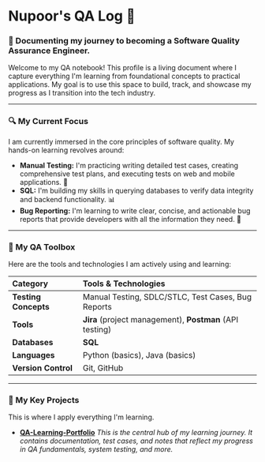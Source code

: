 # Nupoor's QA Log 📖

### 🚀 Documenting my journey to becoming a Software Quality Assurance Engineer.

Welcome to my QA notebook! This profile is a living document where I capture everything I'm learning from foundational concepts to practical applications. My goal is to use this space to build, track, and showcase my progress as I transition into the tech industry.

---

### **🔍 My Current Focus**

I am currently immersed in the core principles of software quality. My hands-on learning revolves around:

-   **Manual Testing:** I'm practicing writing detailed test cases, creating comprehensive test plans, and executing tests on web and mobile applications. 📝
-   **SQL:** I'm building my skills in querying databases to verify data integrity and backend functionality. 📊
-   **Bug Reporting:** I'm learning to write clear, concise, and actionable bug reports that provide developers with all the information they need. 🐛

---

### **🧰 My QA Toolbox**

Here are the tools and technologies I am actively using and learning:

| Category | Tools & Technologies |
| :--- | :--- |
| **Testing Concepts** | Manual Testing, SDLC/STLC, Test Cases, Bug Reports |
| **Tools** | **Jira** (project management), **Postman** (API testing) |
| **Databases** | **SQL** |
| **Languages** | Python (basics), Java (basics) |
| **Version Control** | Git, GitHub |

---

### **📂 My Key Projects**

This is where I apply everything I'm learning.

-   **[QA-Learning-Portfolio](https://github.com/nupoork-qa/QA-Learning-Portfolio)**
    *This is the central hub of my learning journey. It contains documentation, test cases, and notes that reflect my progress in QA fundamentals, system testing, and more.*



